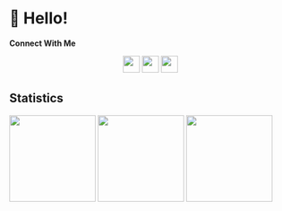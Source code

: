 # 👋 Hello!

**Connect With Me**

<div align="center">
    <a href="https://www.hackerrank.com/C_1021_Daud"><img src="https://img.shields.io/badge/Hackerrank-%2300EA64.svg?style=for-the-badge&logo=hackerrank&logoColor=white" style="margin-bottom: 4px;" height="30px" target="_blank"></a>
    <a href="#"><img src="https://img.shields.io/badge/Instagram-%23E4405F.svg?style=for-the-badge&logo=Instagram&logoColor=white" style="margin-bottom: 4px;" height="30px" target="_blank"></a>
    <a href="#"><img src="https://img.shields.io/badge/Linkedin-%230A66C2.svg?style=for-the-badge&logo=Linkedin&logoColor=white" style="margin-bottom: 4px;" height="30px" target="_blank"></a>
</div>

## Statistics

<div>
    <img height="154" src="https://github-readme-streak-stats.herokuapp.com/?user=daudhiyaa&theme=radical">
    <img height="154" src="https://github-readme-stats.vercel.app/api/top-langs/?username=daudhiyaa&layout=compact&&theme=radical&langs_count=8)](https://github.com/daudhiyaa"/>
    <img height="154" src="https://github-readme-stats.vercel.app/api?username=daudhiyaa&show_icons=true&theme=radical&count_private=true&include_all_commits=false"/>
</div>